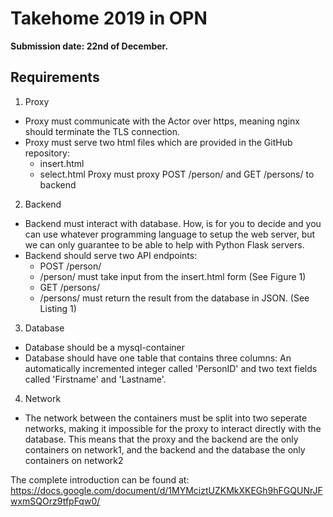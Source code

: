 # Takehome 2019 in OPN

**Submission date: 22nd of December.**

## Requirements
1. Proxy
- Proxy must communicate with the Actor over https, meaning nginx should terminate the TLS connection.
- Proxy must serve two html files which are provided in the GitHub repository:
    - insert.html
    - select.html 
Proxy must proxy POST /person/ and GET /persons/ to backend
2. Backend
- Backend must interact with database. How, is for you to decide and you can use whatever programming language to setup the web server, but we can only guarantee to be able to help with Python Flask servers.
- Backend should serve two API endpoints:
    - POST /person/
     - /person/ must take input from the insert.html form (See Figure 1)
    - GET /persons/
     - /persons/ must return the result from the database in JSON. (See Listing 1)
3. Database
- Database should be a mysql-container
- Database should have one table that contains three columns: An automatically incremented integer called 'PersonID' and two text fields called 'Firstname' and 'Lastname'.
4. Network
- The network between the containers must be split into two seperate networks, making it impossible for the proxy to interact directly with the database. This means that the proxy and the backend are the only containers on network1, and the backend and the database the only containers on network2

The complete introduction can be found at: https://docs.google.com/document/d/1MYMciztUZKMkXKEGh9hFGQUNrJFwxmSQOrz9tfpFqw0/

